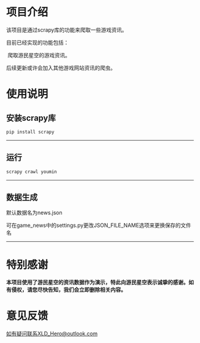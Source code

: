# 项目介绍

该项目是通过scrapy库的功能来爬取一些游戏资讯。

目前已经实现的功能包括：

​	    爬取游民星空的游戏资讯。



后续更新或许会加入其他游戏网站资讯的爬虫。

# 使用说明

## 安装scrapy库

```bash
pip install scrapy
```

---

## 运行

```bash
scrapy crawl youmin
```

---
## 数据生成

默认数据名为news.json

可在game_news中的settings.py更改JSON_FILE_NAME选项来更换保存的文件名

---

# 特别感谢

**本项目使用了游民星空的资讯数据作为演示，特此向游民星空表示诚挚的感谢。如有侵权，请您尽快告知，我们会立即删除相关内容。**

# 意见反馈

如有疑问联系XLD_Hero@outlook.com
